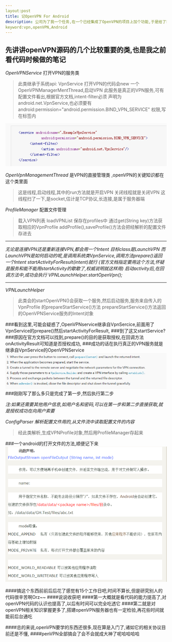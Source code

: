 ```yaml
---
layout:post
title: 记OpenVPN For Android 
description: 公司为了我一个任务,在一个已经集成了OpenVPN的项目上加个功能,于是给了我代码,今天终于搞定了,讲道理,看代码的时间花了很长,现在终于算是基本懂了openVPN for android 的代码,但openVPN的相关知识还不太懂,有时间补一下
keyword:vpn,openVPN,Android
---
```

## 先讲讲openVPN源码的几个比较重要的类,也是我之前看代码时候做的笔记

*OpenVPNService*   打开VPN的服务类
> 此类继承于系统api: VpnService
> 打开VPN的代码会new 一个OpenVPNManagerMentThread,启动VPN
> 此服务是真正的VPN服务,可有配置文件看出,根据官方文档,intent-filter必须
> 声明为android.net.VpnService,也必须要有
	android:permission="android.permission.BIND_VPN_SERVICE"
> 权限,写在<sercive>标签内
	
![VpnService声明](/images/2016-11/10-01.png)


*OpenVpnManagementThread*  是VPN的直接管理类 ,openVPN的关键知识都在这个类里面
> 这是线程,启动线程,其中的run方法就是开启VPN
> 关闭线程就是关闭VPN
> 这线程扫了一下,是socket,估计是TCP协议,长连接,是属于服务器端

*ProfileManager* 配置文件管理
> 载入VPN列表 loadVPNList
> 保存在profiles中
> 通过get(String key)方法获取相应的VpnProfile
> addProfile(),saveProfile()方法会把经解析的配置文件存进去
------------------------------------------------------------


	
*无论是连接VPN还是重新连接VPN,都会用一个Intent 目标class是LaunchVPN
而LaunchVPN是如何启动的呢,是调用系统类VpnService,调用方法prepare()返回一个Intent
startActivityForResult(intent)就行
(官方文档指定要用这个方法,怀疑是服务和能不能用startActivity的歇歇了,权威说明就这样用)
启动activity后,在回调方法中,成功会执行     VPNLaunchHelper.startOpenVpn();*
	
--------------------------------------------------------------
	
*VPNLaunchHelper*
> 此类会的startOpenVPN()会获取一个服务,然后启动服务,服务来自传入的VpnProfile
> 的prepareStartService()方法
> prepareStartService()方法返回的OpenVPNService服务的Intent对象

###看到这里,可能会疑惑了,OpenVPNservice继承自VpnSercice,前面用了VpnService的prepare()然后startActivityForResult,
###到了这又startService?
###原因在官方文档可以找到,prepare()的目的是获取授权,在回调方法onActivityResult可知道是否授权成功,
###成功的话在执行真正的VPN服务就是继承自VpnService的OpenVPNService
![VPNService步骤](/images/2016-11/10-02.png)
###刚刚写了那么多只是完成了第一步,然后执行第二步
	
*注:如果还需要其他用户信息,如用户名和密码,可以在第一步和第二步直接获取,就是授权成功在向用户索要*
	
*ConfigParser 解析配置文件用的,从文件流中读取配置文件的内容*
> 经此类解析,生成VPNProfile对象,然后用ProfileManager存起来

	
###一个android的打开文件的方法,顺便记下来
![openFile](/images/2016-11/10-03.png)


####搞这个东西前前后后花了感觉有15个工作日吧,时间不算长,但是研究别人的代码很辛苦啊Orz~~
####说说收获吧
####第一大概就是看代码的能力提高了,对openVPN代码的认识也提高了,以后有时间可以完全吃透它
####第二就是对openVPN相关知识掌握更多了,搭建openVPN服务器也有一定检验,再花些时间就能前后台通吃

####总的来说,openVPN要学的东西还很多,现在算是入门了,诸如它的相关协议目前还是不懂,
####penVPN全部搞会了会不会就成大神了呢哈哈哈哈